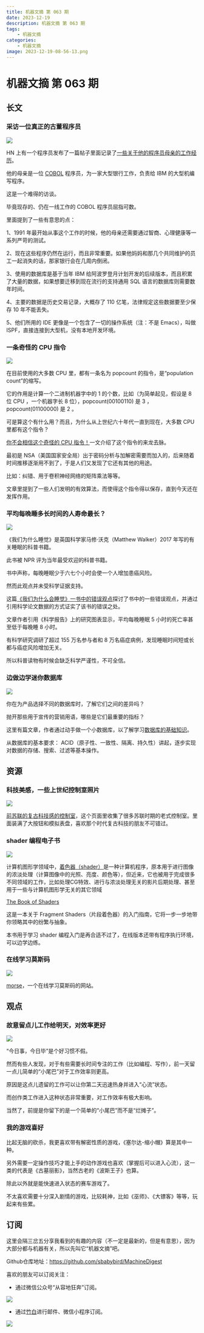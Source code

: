 ```yaml
---
title: 机器文摘 第 063 期
date: 2023-12-19
description: 机器文摘 第 063 期
tags: 
    - 机器文摘
categories:
    - 机器文摘
image: 2023-12-19-08-56-13.png
---
```

# 机器文摘 第 063 期

## 长文
### 采访一位真正的古董程序员
![](2023-12-19-08-53-32.png)

HN 上有一个程序员发布了一篇帖子里面记录了[一些关于他的程序员母亲的工作经历](https://ezali.substack.com/p/interviewing-my-mother-a-mainframe)。

他的母亲是一位 [COBOL](https://baike.baidu.com/item/COBOL%E8%AF%AD%E8%A8%80) 程序员，为一家大型银行工作，负责给 IBM 的大型机编写程序。

这是一个难得的访谈。

毕竟现存的、仍在一线工作的 COBOL 程序员屈指可数。

里面提到了一些有意思的点：

1、1991 年最开始从事这个工作的时候，他的母亲还需要通过智商、心理健康等一系列严苛的测试。

2、现在这些程序仍然在运行，而且非常重要。如果他妈妈和那几个共同维护的员工一起消失的话，那家银行会在几周内倒闭。

3、使用的数据库是基于当年 IBM 给阿波罗登月计划开发的后续版本，而且积累了大量的数据，如果想要迁移到现在流行的支持通用 SQL 语言的数据库则需要数年时间。

4、主要的数据是历史交易记录，大概存了 110 亿笔，法律规定这些数据要至少保存 10 年不能丢失。

5、他们所用的 IDE 更像是一个包含了一切的操作系统（注：不是 Emacs），叫做 ISPF，直接连接到大型机，没有本地开发环境。

### 一条奇怪的 CPU 指令
![](2023-12-19-08-53-49.png)

在目前使用的大多数 CPU 里，都有一条名为 popcount 的指令，是“population count”的缩写。

它的作用是计算一个二进制机器字中的 1 的个数，比如（为简单起见，假设是 8 位 CPU ，一个机器字长 8 位），popcount(00100110) 是 3 ， popcount(01100000) 是 2 。

可是算这个有什么用？而且，为什么从上世纪六十年代一直到现在，大多数 CPU 里都有这个指令？

[你不会相信这个奇怪的 CPU 指令！](https://vaibhavsagar.com/blog/2019/09/08/popcount/)一文介绍了这个指令的来龙去脉。

最初是 NSA（美国国家安全局）出于密码分析与加解密需要而加入的，后来随着时间推移逐渐用不到了，于是人们又发现了它还有其他的用途。

比如：纠错、用于卷积神经网络的矩阵乘法等等。

文章里提到了一些人们发明的有效算法，而使得这个指令得以保存，直到今天还在发挥作用。

### 平均每晚睡多长时间的人寿命最长？
![](2023-12-19-08-54-46.png)

《我们为什么睡觉》是英国科学家马修·沃克（Matthew Walker）2017 年写的有关睡眠的科普书籍。

此书被 NPR 评为当年最受欢迎的科普书籍。

书中声称，每晚睡眠少于六七个小时会使一个人增加患癌风险。

然而此观点并未受科学证据支持。

这篇[《我们为什么会睡觉》一书中的错误观点](https://guzey.com/books/why-we-sleep/)探讨了书中的一些错误观点，并通过引用科学论文数据的方式证实了该书的错误之处。

文章作者引用《科学报告》上的研究图表显示，平均每晚睡眠 5 小时的死亡率甚至低于每晚睡 8 小时。

有科学研究调研了超过 155 万名参与者和 8 万名癌症病例，发现睡眠时间短或长都与癌症风险增加无关。

所以科普读物有时候会缺乏科学严谨性，不可全信。

### 边做边学迷你数据库
![](2023-12-19-08-55-53.png)

你在为产品选择不同的数据库时，了解它们之间的差异吗？

抛开那些用于宣传的营销用语，哪些是它们最重要的指标？

这里有篇文章，作者通过动手做一个小数据库，以了解学习[数据库的基础知识](https://tontinton.com/posts/database-fundementals/)。

从数据库的基本要求： ACID（原子性、一致性、隔离、持久性）讲起，逐步实现对数据的存储、搜索、过滤等基本操作。

## 资源
### 科技美感，一些上世纪控制室照片
![](2023-12-19-08-56-13.png)

[前苏联的复古科技感的控制室](https://designyoutrust.com/2018/01/vintage-beauty-soviet-control-rooms/)，这个页面里收集了很多苏联时期的老式控制室。里面装满了大按钮和模拟表盘，喜欢那个时代复古科技的朋友不可错过。 ​​​

### shader 编程电子书
![](2023-12-19-08-56-23.png)

计算机图形学领域中，[着色器（shader）](https://zh.wikipedia.org/wiki/%E7%9D%80%E8%89%B2%E5%99%A8)是一种计算机程序，原本用于进行图像的浓淡处理（计算图像中的光照、亮度、颜色等），但近来，它也被用于完成很多不同领域的工作，比如处理CG特效、进行与浓淡处理无关的影片后期处理、甚至用于一些与计算机图形学无关的其它领域

[The Book of Shaders](https://thebookofshaders.com/?lan=ch)

这是一本关于 Fragment Shaders（片段着色器）的入门指南，它将一步一步地带你领略其中的纷繁与抽象。

本书用于学习 shader 编程入门是再合适不过了，在线版本还带有程序执行环境，可以边学边练。

### 在线学习莫斯码
![](2023-12-19-08-56-36.png)

[morse](https://www.perry.qa/morse)，一个在线学习莫斯码的网站。 ​​​

## 观点
### 故意留点儿工作给明天，对效率更好
![](2023-12-19-08-56-55.png)

“今日事，今日毕”是个好习惯不假。

然而有些人发现，对于有些需要长时间专注的工作（比如编程、写作），前一天留一点儿简单的“小尾巴”对于工作效率则更高。

原因是这点儿遗留的工作可以让你第二天迅速热身并进入“心流”状态。

而创作类工作进入这种状态非常重要，对工作效率有极大影响。

当然了，前提是你留下的是一个简单的“小尾巴”而不是“烂摊子”。

### 我的游戏喜好
比起无脑的砍杀，我更喜欢带有解密性质的游戏，《塞尔达-缩小帽》算是其中一种。

另外需要一定操作技巧才能上手的动作游戏也喜欢（掌握后可以进入心流），这一类的代表是《古墓丽影》，当然古老的《波斯王子》也算。

除此以外就是能快速进入状态的赛车游戏了。

不太喜欢需要十分深入剧情的游戏，比较耗神，比如《巫师》、《大镖客》等等，玩起来有些累。

## 订阅
这里会隔三岔五分享我看到的有趣的内容（不一定是最新的，但是有意思），因为大部分都与机器有关，所以先叫它“机器文摘”吧。

Github仓库地址：https://github.com/sbabybird/MachineDigest

喜欢的朋友可以订阅关注：

- 通过微信公众号“从容地狂奔”订阅。

![](../weixin.jpg)

- 通过[竹白](https://zhubai.love/)进行邮件、微信小程序订阅。

![](../zhubai.jpg)